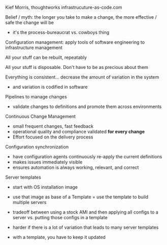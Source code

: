 Kief Morris, thoughtworks
infrastrucuture-as-code.com

Belief / myth: the longer you take to make a change, the more effective / safe the change will be
- it's the process-bureaucrat vs. cowboys thing

Configuration management: apply tools of software engineering to infrastructure management

All your stuff can be rebuilt, repeatably

All your stuff is disposable. Don't have to be as precious about them

Everything is consistent... decrease the amount of variation in the system
  - and variation is codified in software
  
Pipelines to manage changes

- validate changes to definitions and promote them across environments

Continuous Change Management

- small frequent changes, fast feedback
- operational quality and compliance validated **for every change**
- Effort focused on the delivery process

Configuration synchronization

- have configuration agents continuously re-apply the current definitions
- makes issues immediately visible
- ensures automation is always working, relevant, and correct

Server templates

- start with OS installation image
- use that image as base of a Template
= use the template to build multiple servers

- tradeoff between using a stock AMI and then applying all configs to a server vs. putting those configs in a template 
- harder if there is a lot of variation that leads to many server templates
- with a template, you have to keep it updated